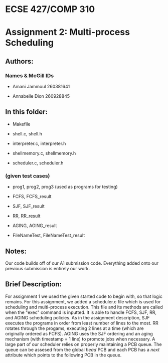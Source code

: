 # ECSE 427/COMP 310
# Assignment 2: Multi-process Scheduling
## Authors:
### Names & McGill IDs
* Amani Jammoul 260381641

* Annabelle Dion 260928845

## In this folder:
* Makefile

* shell.c, shell.h

* interpreter.c, interpreter.h

* shellmemory.c, shellmemory.h

* scheduler.c, scheduler.h

### (given test cases)
* prog1, prog2, prog3 (used as programs for testing)

* FCFS, FCFS_result

* SJF, SJF_result

* RR, RR_result

* AGING, AGING_result

* FileNameTest, FileNameTest_result 


## Notes:
Our code builds off of our A1 submission code. Everything added onto our previous submission is entirely our work.

## Brief Description:
For assignment 1 we used the given started code to begin with, so that logic remains. 
For this assignment, we added a scheduler.c file which is used for scheduling and multi-process execution. This file and its methods are called when the "exec" command is inputted. It is able to handle FCFS, SJF, RR, and AGING scheduling policies. 
As in the assignment description, SJF executes the programs in order from least number of lines to the most. RR rotates through the progams, executing 2 lines at a time (which are originally ordered as FCFS). AGING uses the SJF ordering and an aging mechanism (with timestamp = 1 line) to promote jobs when necessary. 
A large part of our scheduler relies on properly maintaining a PCB queue. The queue can be assesed from the global *head* PCB and each PCB has a *next* attribute which points to the following PCB in the queue.
